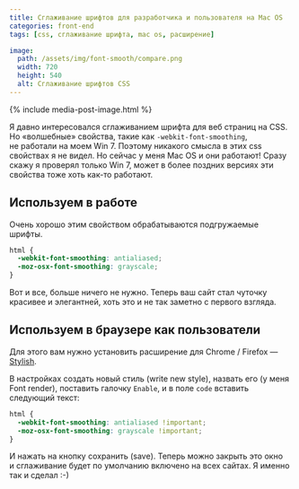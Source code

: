 ```yaml
---
title: Сглаживание шрифтов для разработчика и пользователя на Mac OS
categories: front-end
tags: [css, сглаживание шрифта, mac os, расширение]

image:
  path: /assets/img/font-smooth/compare.png
  width: 720
  height: 540
  alt: Сглаживание шрифтов CSS
---
```


{% include media-post-image.html %}

Я давно интересовался сглаживанием шрифта для веб страниц на CSS. Но «волшебные» свойства, такие как `-webkit-font-smoothing`, не работали на моем Win 7. Поэтому никакого смысла в этих css свойствах я не видел. Но сейчас у меня Mac OS и они работают! Сразу скажу я проверял только Win 7, может в более поздних версиях эти свойства тоже хоть как-то работают.

## Используем в работе

Очень хорошо этим свойством обрабатываются подгружаемые шрифты.

```css
html {
  -webkit-font-smoothing: antialiased;
  -moz-osx-font-smoothing: grayscale;
}
```

Вот и все, больше ничего не нужно. Теперь ваш сайт стал чуточку красивее и элегантней, хоть это и не так заметно с первого взгляда.

## Используем в браузере как пользователи

Для этого вам нужно установить расширение для Chrome / Firefox — <a href="http://userstyles.org">Stylish</a>.

В настройках создать новый стиль (write new style), назвать его (у меня Font render), поставить галочку `Enable`, и в поле `code` вставить следующий текст:

```css
html {
  -webkit-font-smoothing: antialiased !important;
  -moz-osx-font-smoothing: grayscale !important;
}
```

И нажать на кнопку сохранить (save). Теперь можно закрыть это окно и сглаживание будет по умолчанию включено на всех сайтах. Я именно так и сделал :-)
